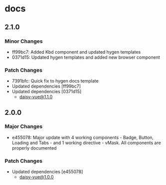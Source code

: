 # docs

## 2.1.0

### Minor Changes

- ff99bc7: Added Kbd component and updated hygen templates
- 0371d15: Updated hygen templates and added new browser component

### Patch Changes

- 7391bfc: Quick fix to hygen docs template
- Updated dependencies [ff99bc7]
- Updated dependencies [0371d15]
    - daisy-vue@1.1.0

## 2.0.0

### Major Changes

- e455078: Major update with 4 working components - Badge, Button, Loading and Tabs - and 1 working directive - vMask. All components are properly documented

### Patch Changes

- Updated dependencies [e455078]
    - daisy-vue@1.0.0
